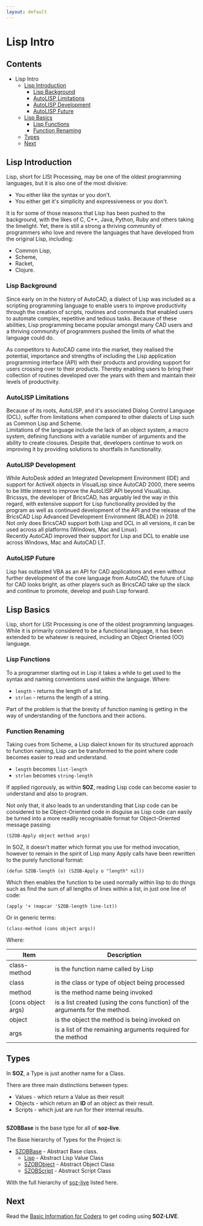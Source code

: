 ```yaml
---
layout: default
---
```



# Lisp Intro

## Contents

- Lisp Intro
  - [Lisp Introduction](#lisp-introduction)
    - [Lisp Background](#lisp-background)
    - [AutoLISP Limitations](#autolisp-limitations)
    - [AutoLISP Development](#autolisp-development)
    - [AutoLISP Future](#autolisp-future)
  - [Lisp Basics](#lisp-basics)
    - [Lisp Functions](#lisp-functions)
    - [Function Renaming](#function-renaming)
  - [Types](#types)
  - [Next](#next)




## Lisp Introduction

Lisp, short for LISt Processing, may be one of the oldest programming languages, but it is also one of the most divisive:  

- You either like the syntax or you don't.
- You either get it's simplicity and expressiveness or you don't.

It is for some of those reasons that Lisp has been pushed to the background, with the likes of C, C++, Java, Python, Ruby and others taking the limelight. Yet, there is still a strong a thriving community of programmers who love and revere the languages that have developed from the original Lisp, including:

- Common Lisp, 
- Scheme, 
- Racket, 
- Clojure.


### Lisp Background

Since early on in the history of AutoCAD, a dialect of Lisp was included as a scripting programming language to enable users to improve productivity through the creation of scripts, routines and commands that enabled users to automate complex, repetitive and tedious tasks.
Because of these abilities, Lisp programming became popular amongst many CAD users and a thriving community of programmers pushed the limits of what the language could do.  
  
As competitors to AutoCAD came into the market, they realised the potential, importance and strengths of including the Lisp application programming interface (API) with their products and providing support for users crossing over to their products. 
Thereby enabling users to bring their collection of routines developed over the years with them and maintain their levels of productivity.


### AutoLISP Limitations

Because of its roots, AutoLISP, and it's associated Dialog Control Language (DCL), suffer from limitations when compared to other dialects of Lisp such as Common Lisp and Scheme.  
Limitations of the language include the lack of an object system, a macro system, defining functions with a variable number of arguments and the ability to create closures.
Despite that, developers continue to work on improving it by providing solutions to shortfalls in functionality. 


### AutoLISP Development

While AutoDesk added an Integrated Development Environment (IDE) and support for ActiveX objects in VisualLisp since AutoCAD 2000, there seems to be little interest to improve the AutoLISP API beyond VisualLisp.  
Bricssys, the developer of BricsCAD, has arguably led the way in this regard, with extensive support for Lisp functionality provided by the program as well as continued development of the API and the release of the BricsCAD Lisp Advanced Development Environment (BLADE) in 2018.  
Not only does BricsCAD support both Lisp and DCL in all versions, it can be used across all platforms (Windows, Mac and Linux).  
Recently AutoCAD improved their support for Lisp and DCL to enable use across Windows, Mac and AutoCAD LT.  



### AutoLISP Future

Lisp has outlasted VBA as an API for CAD applications and even without further development of the core language from AutoCAD, the future of Lisp for CAD looks bright, as other players such as BricsCAD take up the slack and continue to promote, develop and push Lisp forward.


## Lisp Basics

Lisp, short for LISt Processing is one of the oldest programming languages.<br>
While it is primarily considered to be a functional language, it has been extended to be whatever is required, including an Object Oriented (OO) language.


### Lisp Functions

To a programmer starting out in Lisp it takes a while to get used to the syntax and naming conventions used within the language. Where:

- `length` - returns the length of a list.
- `strlen` - returns the length of a string.

Part of the problem is that the brevity of function naming is getting in the way of understanding of the functions and their actions.


### Function Renaming

Taking cues from Scheme, a Lisp dialect known for its structured approach to function naming, Lisp can be transformed to the point where code becomes easier to read and understand.

- `length` becomes `list-length`
- `strlen` becomes `string-length`

If applied rigorously, as within **SOZ**, reading Lisp code can become easier to understand and also to program. 

Not only that, it also leads to an understanding that Lisp code can be considered to be Object-Oriented code in disguise as Lisp code can easily be turned into a more readily recognisable format for Object-Oriented message passing:

`(SZOB-Apply object method args)`

In SOZ, it doesn't matter which format you use for method invocation, however to remain in the spirit of Lisp many Apply calls have been rewritten to the purely functional format:

`(defun SZOB-length (o) (SZOB-Apply o "length" nil))`

Which then enables the function to be used normally within lisp to do things such as find the sum of all lengths of lines within a list, in just one line of code:

`(apply '+ (mapcar 'SZOB-length line-lst))`

Or in generic terms:

`(class-method (cons object args))`

Where:

| Item | Description |
| --------- | --------- |
| class-method | is the function name called by Lisp  |
| class | is the class or type of object being processed |
| method | is the method name being invoked |
| (cons object args) | is a list created (using the cons function) of the arguments for the method. |
| object | is the object the method is being invoked on |
| args | is a list of the remaining arguments required for the method |


## Types

In **SOZ**, a Type is just another name for a Class.  

There are three main distinctions between types:

- Values - which return a Value as their result
- Objects - which return an **ID** of an object as their result.
- Scripts - which just are run for their internal results.

<br>**SZOBBase** is the base type for all of **soz-live**.  

The Base hierarchy of Types for the Project is:

- [SZOBBase](/classes/SZOBBase.html) - Abstract Base class.
  - [Lisp](/classes/Lisp.html) - Abstract Lisp Value Class
  - [SZOBObject](/classes/SZOBObject.html) - Abstract Object Class
  - [SZOBScript](/classes/SZOBScript.html) - Abstract Script Class

With the full hierarchy of [soz-live](/repos/soz-live.html) listed here.


## Next

Read the [Basic Information for Coders](/docs/coders-basics.html) to get coding using **SOZ-LIVE**.
